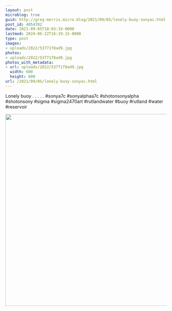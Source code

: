```yaml
---
layout: post
microblog: true
guid: http://greg-morris.micro.blog/2021/09/05/lonely-buoy-sonyac.html
post_id: 4054392
date: 2021-09-05T18:03:19-0000
lastmod: 2024-06-22T16:19:15-0000
type: post
images:
- uploads/2022/53771f8ad9.jpg
photos:
- uploads/2022/53771f8ad9.jpg
photos_with_metadata:
- url: uploads/2022/53771f8ad9.jpg
  width: 600
  height: 600
url: /2021/09/05/lonely-buoy-sonyac.html
---
```

Lonely buoy
.
.
.
.
.
#sonya7c #sonyalphaa7c #shotonsonyalpha #shotonsony #sigma #sigma2470art #rutlandwater #buoy #rutland #water #reservoir

<img src="uploads/2022/53771f8ad9.jpg" width="600" height="600" alt="">

